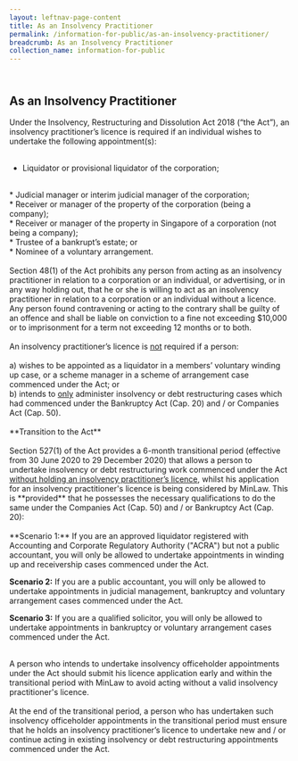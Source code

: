 ```yaml
---
layout: leftnav-page-content
title: As an Insolvency Practitioner
permalink: /information-for-public/as-an-insolvency-practitioner/
breadcrumb: As an Insolvency Practitioner
collection_name: information-for-public
---
```

<br>**As an Insolvency Practitioner** <br>
---
Under the Insolvency, Restructuring and Dissolution Act 2018 (“the Act”), an insolvency practitioner’s licence is required if an individual wishes to undertake the following appointment(s):
<br><br> 
* Liquidator or provisional liquidator of the corporation;
<br>
* Judicial manager or interim judicial manager of the corporation;
<br>
* Receiver or manager of the property of the corporation (being a company);
<br>
* Receiver or manager of the property in Singapore of a corporation (not being a company);
<br>
* Trustee of a bankrupt’s estate; or
<br>
* Nominee of a voluntary arrangement. 
<br><br>
Section 48(1) of the Act prohibits any person from acting as an insolvency practitioner in relation to a corporation or an individual, or advertising, or in any way holding out, that he or she is willing to act as an insolvency practitioner in relation to a corporation or an individual without a licence. Any person found contravening or acting to the contrary shall be guilty of an offence and shall be liable on conviction to a fine not exceeding $10,000 or to imprisonment for a term not exceeding 12 months or to both.
<br><br>
An insolvency practitioner’s licence is <u>not</u> required if a person:
<br><br>
a) wishes to be appointed as a liquidator in a members’ voluntary winding up case, or a scheme manager in a scheme of arrangement case commenced under the Act; or
<br>
b) intends to <u>only</u> administer insolvency or debt restructuring cases which had commenced under the Bankruptcy Act (Cap. 20) and / or Companies Act (Cap. 50).
<br><br>
**Transition to the Act**
<br><br>
Section 527(1) of the Act provides a 6-month transitional period (effective from  30 June 2020 to 29 December 2020) that allows a person to undertake insolvency or debt restructuring work commenced under the Act <u>without holding an insolvency practitioner’s licence</u>, whilst his application for an insolvency practitioner's licence is being considered by MinLaw. This is **provided** that he possesses the necessary qualifications to do the same under the Companies Act (Cap. 50) and / or Bankruptcy Act (Cap. 20):
<br><br>
**Scenario 1:** If you are an approved liquidator registered with Accounting and Corporate Regulatory Authority ("ACRA") but not a public accountant, you will only be allowed to undertake appointments in winding up and receivership cases commenced under the Act.
<br>
 
**Scenario 2:** If you are a public accountant, you will only be allowed to undertake appointments in judicial management, bankruptcy and voluntary arrangement cases commenced under the Act.
<br> 

**Scenario 3:** If you are a qualified solicitor, you will only be allowed to undertake appointments in bankruptcy or voluntary arrangement cases commenced under the Act.
<br><br>

A person who intends to undertake insolvency officeholder appointments under the Act should submit his licence application early and within the transitional period with MinLaw to avoid acting without a valid insolvency practitioner's licence.
<br><br>
At the end of the transitional period, a person who has undertaken such insolvency officeholder appointments in the transitional period must ensure that he holds an insolvency practitioner’s licence to undertake new and / or continue acting in existing insolvency or debt restructuring appointments commenced under the Act.
<br>
 

